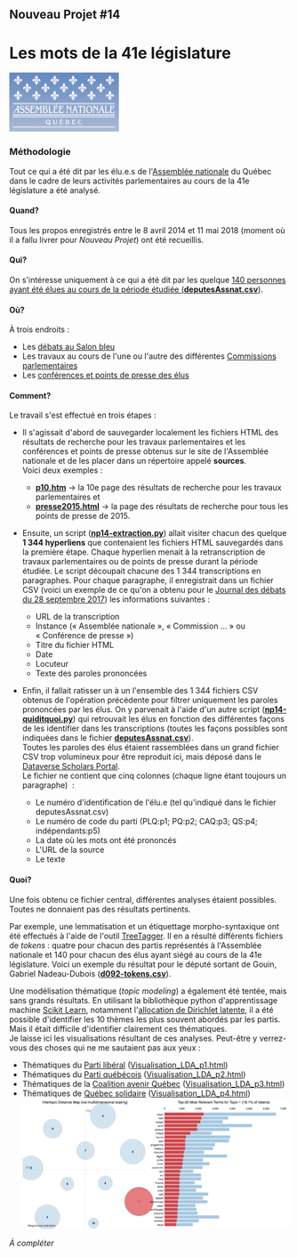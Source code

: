 ## Nouveau Projet #14
# Les mots de la 41e législature
![](assnat.png)
### Méthodologie

Tout ce qui a été dit par les élu.e.s de l'[Assemblée nationale](http://www.assnat.qc.ca/fr/index.html) du Québec dans le cadre de leurs activités parlementaires au cours de la 41e législature a été analysé.

#### Quand?
Tous les propos enregistrés entre le 8 avril 2014 et 11 mai 2018 (moment où il a fallu livrer pour *Nouveau Projet*) ont été recueillis.

#### Qui?
On s'intéresse uniquement à ce qui a été dit par les quelque [140 personnes ayant été élues au cours de la période étudiée (**deputesAssnat.csv**)](deputesAssnat.csv).

#### Où?
À trois endroits&nbsp;:
* Les [débats au Salon bleu](http://www.assnat.qc.ca/fr/travaux-parlementaires/assemblee-nationale/41-1/index.html)
* Les travaux au cours de l'une ou l'autre des différentes [Commissions parlementaires](http://www.assnat.qc.ca/fr/travaux-parlementaires/commissions/index.html)
* Les [conférences et points de presse des élus](http://www.assnat.qc.ca/fr/actualites-salle-presse/conferences-points-presse/index.html)

#### Comment?
Le travail s'est effectué en trois étapes&nbsp;:

* Il s'agissait d'abord de sauvegarder localement les fichiers HTML des résultats de recherche pour les travaux parlementaires et les conférences et points de presse obtenus sur le site de l'Assemblée nationale et de les placer dans un répertoire appelé **sources**.
<br>Voici deux exemples&nbsp;:
  * [**p10.htm**](p10.htm) -> la 10e page des résultats de recherche pour les travaux parlementaires et
  * [**presse2015.html**](presse2015.html) -> la page des résultats de recherche pour tous les points de presse de 2015.

* Ensuite, un script ([**np14-extraction.py**](np14-extraction.py)) allait visiter chacun des quelque **1&nbsp;344 hyperliens** que contenaient les fichiers HTML sauvegardés dans la première étape. Chaque hyperlien menait à la retranscription de travaux parlementaires ou de points de presse durant la période étudiée. Le script découpait chacune des 1&nbsp;344 transcriptions en paragraphes. Pour chaque paragraphe, il enregistrait dans un fichier CSV (voici un exemple de ce qu'on a obtenu pour le [Journal des débats du 28 septembre 2017](20170928-assemblee-nationale.csv)) les informations suivantes&nbsp;:
  * URL de la transcription
  * Instance («&nbsp;Assemblée nationale&nbsp;», «&nbsp;Commission&nbsp;...&nbsp;» ou «&nbsp;Conférence de presse&nbsp;»)
  * Titre du fichier HTML
  * Date
  * Locuteur
  * Texte des paroles prononcées

* Enfin, il fallait ratisser un à un l'ensemble des 1&nbsp;344 fichiers CSV obtenus de l'opération précédente pour filtrer uniquement les paroles prononcées par les élus. On y parvenait à l'aide d'un autre script ([**np14-quiditquoi.py**](np14-quiditquoi.py)) qui retrouvait les élus en fonction des différentes façons de les identifier dans les transcriptions (toutes les façons possibles sont indiquées dans le fichier [**deputesAssnat.csv**](deputesAssnat.csv)).<br>
Toutes les paroles des élus étaient rassemblées dans un grand fichier CSV trop volumineux pour être reproduit ici, mais déposé dans le [Dataverse Scholars Portal](https://dataverse.scholarsportal.info/dataverse/assnat-41e-legislature-quebec).<br>
Le fichier ne contient que cinq colonnes (chaque ligne étant toujours un paragraphe) &nbsp;:
  * Le numéro d'identification de l'élu.e (tel qu'indiqué dans le fichier deputesAssnat.csv)
  * Le numéro de code du parti (PLQ:p1; PQ:p2; CAQ:p3; QS:p4; indépendants:p5)
  * La date où les mots ont été prononcés
  * L'URL de la source
  * Le texte

#### Quoi?
Une fois obtenu ce fichier central, différentes analyses étaient possibles. Toutes ne donnaient pas des résultats pertinents.

Par exemple, une lemmatisation et un étiquettage morpho-syntaxique ont été effectués à l'aide de l'outil [TreeTagger](http://www.cis.uni-muenchen.de/~schmid/tools/TreeTagger/). Il en a résulté différents fichiers de *tokens*&nbsp;: quatre pour chacun des partis représentés à l'Assemblée nationale et 140 pour chacun des élus ayant siégé au cours de la 41e législature. Voici un exemple du résultat pour le député sortant de Gouin, Gabriel Nadeau-Dubois ([**d092-tokens.csv**](d092-tokens.csv)).

Une modélisation thématique (*topic modeling*) a également été tentée, mais sans grands résultats. En utilisant la bibliothèque python d'apprentissage machine [Scikit Learn](http://scikit-learn.org/stable/), notamment l'[allocation de Dirichlet latente](https://fr.wikipedia.org/wiki/Allocation_de_Dirichlet_latente), il a été possible d'identifier les 10 thèmes les plus souvent abordés par les partis. Mais il était difficile d'identifier clairement ces thématiques.<br>
Je laisse ici les visualisations résultant de ces analyses. Peut-être y verrez-vous des choses qui ne me sautaient pas aux yeux&nbsp;:
* Thématiques du [Parti libéral](http://jhroy.ca/Visualisation_LDA_p1.html) ([Visualisation_LDA_p1.html](Visualisation_LDA_p1.html))
* Thématiques du [Parti québécois](http://jhroy.ca/Visualisation_LDA_p2.html) ([Visualisation_LDA_p2.html](Visualisation_LDA_p2.html))
* Thématiques de la [Coalition avenir Québec](http://jhroy.ca/Visualisation_LDA_p3.html) ([Visualisation_LDA_p3.html](Visualisation_LDA_p3.html))
* Thématiques de [Québec solidaire](http://jhroy.ca/Visualisation_LDA_p4.html) ([Visualisation_LDA_p4.html](Visualisation_LDA_p4.html))
![](topicsCAQ.png)

*À compléter*
